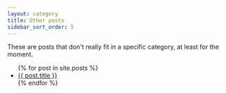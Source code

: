 ```yaml
---
layout: category
title: Other posts
sidebar_sort_order: 5
---
```

These are posts that don't really fit in a specific category, at least for the moment.

<ul>
  {% for post in site.posts %}
    <li>
      <a href="{{ post.url }}">{{ post.title }}</a>
    </li>
  {% endfor %}
</ul>
